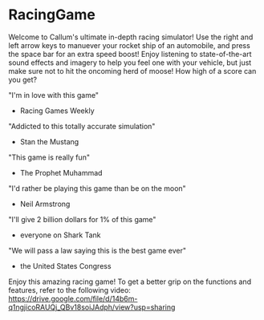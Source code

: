 # RacingGame

Welcome to Callum's ultimate in-depth racing simulator! Use the right and left arrow keys to manuever your rocket ship of an automobile, and press the space bar for an extra speed boost! Enjoy listening to state-of-the-art sound effects and imagery to help you feel one with your vehicle, but just make sure not to hit the oncoming herd of moose! How high of a score can you get?

"I'm in love with this game"
- Racing Games Weekly


"Addicted to this totally accurate simulation"
- Stan the Mustang


"This game is really fun"
- The Prophet Muhammad


"I'd rather be playing this game than be on the moon"
- Neil Armstrong


"I'll give 2 billion dollars for 1% of this game"
- everyone on Shark Tank

"We will pass a law saying this is the best game ever"
- the United States Congress

Enjoy this amazing racing game! To get a better grip on the functions and features, refer to the following video:
https://drive.google.com/file/d/14b6m-q1ngjicoRAUQj_QBv18soiJAdph/view?usp=sharing
